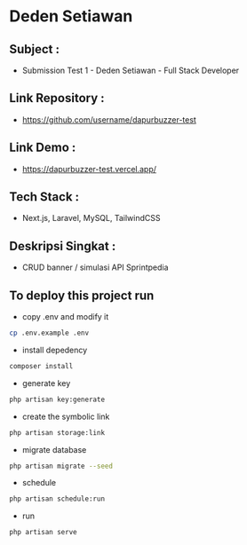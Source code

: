 # Deden Setiawan

## Subject :

-   Submission Test 1 - Deden Setiawan - Full Stack Developer

## Link Repository :

-   https://github.com/username/dapurbuzzer-test

## Link Demo :

-   https://dapurbuzzer-test.vercel.app/

## Tech Stack : 

-   Next.js, Laravel, MySQL, TailwindCSS

## Deskripsi Singkat :

-    CRUD banner / simulasi API Sprintpedia

## To deploy this project run

-   copy .env and modify it

```bash
cp .env.example .env
```

-   install depedency

```bash
composer install
```

-   generate key

```bash
php artisan key:generate
```

-   create the symbolic link

```bash
php artisan storage:link
```

-   migrate database

```bash
php artisan migrate --seed
```

-   schedule

```bash
php artisan schedule:run
```

-   run

```bash
php artisan serve
```
